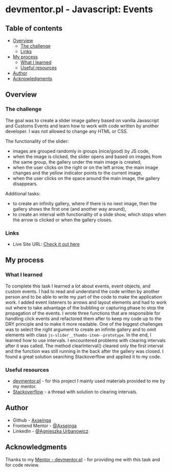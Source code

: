 # devmentor.pl - Javascript: Events

## Table of contents

- [Overview](#overview)
  - [The challenge](#the-challenge)
  - [Links](#links)
- [My process](#my-process)
  - [What I learned](#what-i-learned)
  - [Useful resources](#useful-resources)
- [Author](#author)
- [Acknowledgments](#acknowledgments)

## Overview

### The challenge

The goal was to create a slider image gallery based on vanilla Javascript and Customs Events and learn how to work with code written by another developer. I was not allowed to change any HTML or CSS.

The functionality of the slider:

- images are grouped randomly in groups (nice/good) by JS code,
- when the image is clicked, the slider opens and based on images from the same group, the gallery under the main image is created,
- when the user clicks on the right or on the left arrow, the main image changes and the yellow indicator points to the current image,
- when the user clicks on the space around the main image, the gallery disappears.

Additional tasks:

- to create an infinity gallery, where if there is no next image, then the gallery shows the first one (and another way around),
- to create an interval with functionality of a slide show, which stops when the arrow is clicked or when the gallery closes.

### Links

- Live Site URL: [Check it out here](https://axseinga-js-slider-gallery.netlify.app/)

## My process

### What I learned

To complete this task I learned a lot about events, event objects, and custom events. I had to read and understand the code written by another person and to be able to write my part of the code to make the application work. I added event listeners to arrows and layout elements and had to work out where to take advantage of the bubbling or capturing phase to stop the propagation of the events. I wrote three functions that are responsible for handling click events and refactored them after to keep my code up to the DRY principle and to make it more readable. One of the biggest challenges was to select the right argument to create an infinite gallery and to omit elements with class `js-slider__thumbs-item--prototype`. In the end, I learned how to use intervals. I encountered problems with clearing intervals after it was called. The method clearInterval() cleared only the first interval and the function was still running in the back after the gallery was closed. I found a great solution searching Stackoverflow and applied it to my code.

### Useful resources

- [devmentor.pl](https://devmentor.pl/) - for this project I mainly used materials provided to me by my mentor.
- [Stackoverflow](https://stackoverflow.com/questions/15413635/clearinterval-not-clearing-setintervalhttps://devmentor.pl/) - a thread with solution to clearing intervals.

## Author

- Github - [Axseinga](https://github.com/axseinga)
- Frontend Mentor - [@Axseinga](https://www.frontendmentor.io/profile/axseinga)
- LinkedIn - [@Agnieszka Urbanowicz](https://www.linkedin.com/in/agnieszka-urbanowicz-051147151/)

## Acknowledgments

Thanks to my [Mentor - devmentor.pl](https://devmentor.pl/) - for providing me with this task and for code review.
